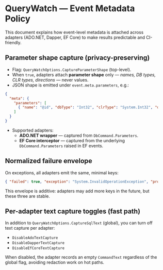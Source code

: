 # QueryWatch — Event Metadata Policy

This document explains how event-level metadata is attached across adapters (ADO.NET, Dapper, EF Core) to make results predictable and CI-friendly.

## Parameter shape capture (privacy-preserving)

- Flag: `QueryWatchOptions.CaptureParameterShape` (top-level).
- When `true`, adapters attach **parameter shape** only — _names, DB types, CLR types, directions_ — never values.
- JSON shape is emitted under `event.meta.parameters`, e.g.:

```json
{
  "meta": {
    "parameters": [
      { "name": "@id", "dbType": "Int32", "clrType": "System.Int32", "direction": "Input" }
    ]
  }
}
```

- Supported adapters:
  - **ADO.NET wrapper** — captured from `DbCommand.Parameters`.
  - **EF Core interceptor** — captured from the underlying `DbCommand.Parameters` raised in EF events.

## Normalized failure envelope

On exceptions, all adapters emit the same, minimal keys:

```json
{ "failed": true, "exception": "System.InvalidOperationException", "provider": "<ado|dapper|efcore>" }
```

This envelope is additive: adapters may add more keys in the future, but these three are stable.

## Per-adapter text capture toggles (fast path)

In addition to `QueryWatchOptions.CaptureSqlText` (global), you can turn off text capture per adapter:

- `DisableAdoTextCapture`
- `DisableDapperTextCapture`
- `DisableEfCoreTextCapture`

When disabled, the adapter records an empty `CommandText` regardless of the global flag, avoiding redaction work on hot paths.
